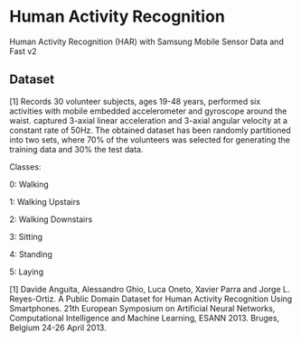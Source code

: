 # Human Activity Recognition
 Human Activity Recognition (HAR) with Samsung Mobile Sensor Data and Fast v2

 
## Dataset

[1] Records 30 volunteer subjects, ages 19-48 years, performed six activities with mobile embedded accelerometer and gyroscope around the waist. captured 3-axial linear acceleration and 3-axial angular velocity at a constant rate of 50Hz. The obtained dataset has been randomly partitioned into two sets, where 70% of the volunteers was selected for generating the training data and 30% the test data.

Classes:


0: Walking

1: Walking Upstairs

2: Walking Downstairs

3: Sitting

4: Standing

5: Laying

[1] Davide Anguita, Alessandro Ghio, Luca Oneto, Xavier Parra and Jorge L. Reyes-Ortiz. 
A Public Domain Dataset for Human Activity Recognition Using Smartphones. 
21th European Symposium on Artificial Neural Networks, Computational Intelligence and Machine Learning, ESANN 2013. Bruges, Belgium 24-26 April 2013.

